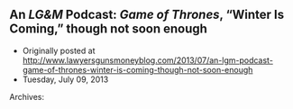 ## An <em>LG&amp;M</em> Podcast: <em>Game of Thrones</em>, “Winter Is Coming,” though not soon enough

 * Originally posted at http://www.lawyersgunsmoneyblog.com/2013/07/an-lgm-podcast-game-of-thrones-winter-is-coming-though-not-soon-enough
 * Tuesday, July 09, 2013

Archives: